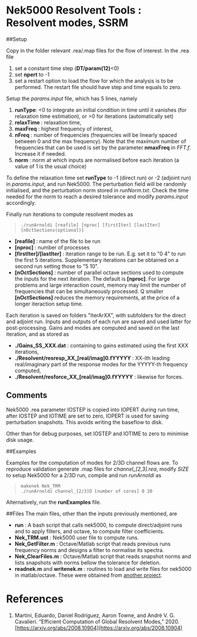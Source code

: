 # Nek5000 Resolvent Tools : Resolvent modes, SSRM

##Setup

Copy in the folder relevant .rea/.map files for the flow of interest. In the .rea file 

1. set a constant time step (**DT/param(12)**<0)
2. set **npert** to -1
3. set a restart option to load the flow for which the analysis is to be performed. The restart file should have step and time equals to zero.

Setup the *params.input* file, which has 5 lines, namely

1. **runType**:  <0 to integrate an initial condition in time until it vanishes (for relaxation time estimation), or >0 for iterations (automatically set)
2. **relaxTime** : relaxation time,
3. **maxFreq** : highest frequency of interest,
4. **nFreq** : number of frequencies (frequencies will be linearly spaced between 0 and the max frequency). Note that the maximum number of frequencies that can be used is set by the parameter **nmaxFreq** in *FFT.f*. Increase it if needed.
5. **norm** : norm at which inputs are normalised before each iteration (a value of 1 is the usual choice)

To define the relaxation time set **runType** to -1 (direct run) or -2 (adjoint run) in *params.input*, and run Nek5000. The perturbation field will be randomly initialised, and the perturbation norm stored in *runNorm.txt*. Check the time needed for the norm to reach a desired tolerance and modify *params.input* accordingly.  

Finally run iterations to compute resolvent modes as
>  `./runArnoldi [reafile] [nproc] [firstIter] [lastIter] [nOctSections(optional)]`


* **[reafile]** : name of the file to be run
* **[nproc]** : number of processes
* **[firstIter]/[lastIter]** : iteration range to be run. E.g. set it to "0 4" to run the first 5 iterations. Supplementary  iterations can be obtained on a second run setting those to "5 10".
* **[nOctSections]** : number of parallel octave sections used to compute the inputs for the next iteration. The default is **[nproc]**. For large problems and large interaction count, memory may limit the number of frequencies that can be simultaneously processed.  Q smaller **[nOctSections]** reduces the memory requirements, at the price of a longer iteraction setup time.

Each iteration is saved on folders "IterArXX", with subfolders for the direct and adjoint run. Inputs and outputs of each run are saved and used latter for post-processing. Gains and modes are computed and saved on the last iteration, and as stored as

*  **./Gains_SS_XXX.dat** : containing to gains estimated using the first XXX iterations,
*  **./Resolvent/resresp_XX_[real/imag]0.fYYYYY** : XX-ith leading real/imaginary part of the response modes for the YYYYY-th frequency computed,
*  **./Resolvent/resforce_XX_[real/imag]0.fYYYYY** : likewise for forces.

## Comments
Nek5000 .rea parameter IOSTEP is copied into IOPERT during run time, after   IOSTEP and IOTIME are set to zero, IOPERT is used for saving perturbation snapshots. This avoids writing the baseflow to disk.

Other than for debug purposes, set IOSTEP and IOTIME to zero to minimise disk usage. 


##Examples


Examples for the computation of modes for 2/3D channel flows are. To reproduce validation generate .map files for *channel_[2,3].rea*, modify *SIZE* to setup Nek5000 for a 2/3D run, compile and run *runArnoldi* as
> `makenek Nek_TRM`   
> `./runArnoldi channel_[2/3]D [number of cores] 0 20`

Alternatively, run the **runExamples** file.

##Files
The main files, other than the inputs previously mentioned, are

* **run** : A bash script that calls nek5000, to compute direct/adjoint runs and to apply filters, and octave, to compute filter coefficients.
* **Nek_TRM.ust** : Nek5000 user file to compute runs.
* **Nek_GetFilter.m** : Octave/Matlab script that reads previous runs frequency norms and designs a filter to normalise its spectra. 
* **Nek_ClearFiles.m** : Octave/Matlab script that reads snapshot norms and lists snapshots with norms bellow the tolerance for deletion.
* **readnek.m** and **writenek.m** : routines to load and write files for nek5000 in matlab/octave. These were obtained from [another project](https://github.com/nfabbiane/nekmatlab).

# References

1. Martini, Eduardo, Daniel Rodríguez, Aaron Towne, and André V. G. Cavalieri. “Efficient Computation of Global Resolvent Modes,” 2020. [https://arxiv.org/abs/2008.10904](https://arxiv.org/abs/2008.10904) 




